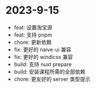 # 2023-9-15

- feat: 设置淘宝源
- feat: 支持 pnpm
- chore: 更新依赖
- fix: 更好的 naive-ui 兼容
- fix: 更好的 windicss 兼容
- build: 支持 nuxt prepare
- build: 安装课程所需的全部依赖
- chore: 更友好的 server 类型提示
